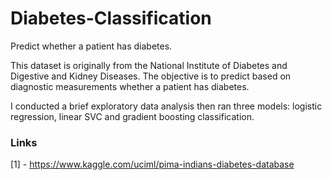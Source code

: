 # Diabetes-Classification
Predict whether a patient has diabetes.

This dataset is originally from the National Institute of Diabetes and Digestive and Kidney Diseases. The objective is to predict based on diagnostic measurements whether a patient has diabetes. 

I conducted a brief exploratory data analysis then ran three models: logistic regression, linear SVC and gradient boosting classification.

### Links

[1] - https://www.kaggle.com/uciml/pima-indians-diabetes-database

